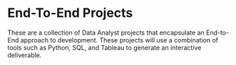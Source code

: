 # End-To-End Projects
These are a collection of Data Analyst projects that encapsulate an End-to-End approach to development. These projects will use a combination of tools such as Python, SQL, and Tableau to generate an interactive deliverable.
